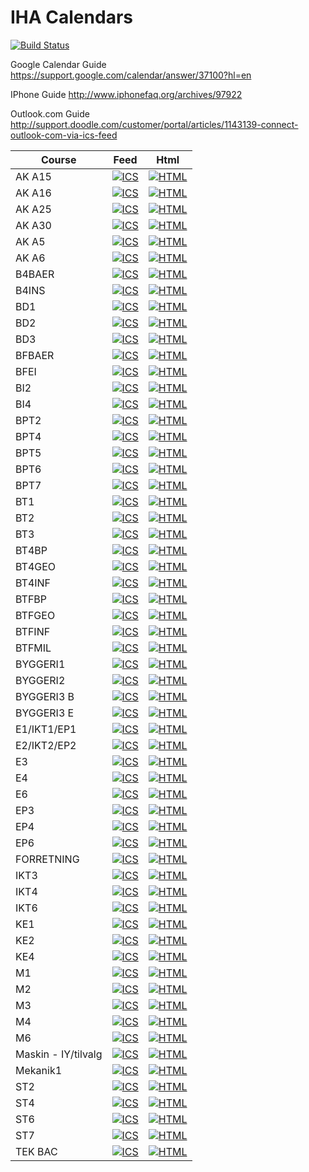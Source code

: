 # IHA Calendars
[![Build Status](https://travis-ci.org/KalleDK/IHACal.svg?branch=master)](https://travis-ci.org/KalleDK/IHACal)

Google Calendar Guide https://support.google.com/calendar/answer/37100?hl=en

IPhone Guide http://www.iphonefaq.org/archives/97922

Outlook.com Guide http://support.doodle.com/customer/portal/articles/1143139-connect-outlook-com-via-ics-feed

Course | Feed | Html
-------|------|-----
AK A15 | [![ICS](https://img.shields.io/badge/ICS-feed-green.svg)](http://icalx.com/public/KalleDK/AK_A15.ics) | [![HTML](https://img.shields.io/badge/HTML-view-green.svg)](http://kalledk.github.io/IHACal_Data/AK_A15.htm)
AK A16 | [![ICS](https://img.shields.io/badge/ICS-feed-green.svg)](http://icalx.com/public/KalleDK/AK_A16.ics) | [![HTML](https://img.shields.io/badge/HTML-view-green.svg)](http://kalledk.github.io/IHACal_Data/AK_A16.htm)
AK A25 | [![ICS](https://img.shields.io/badge/ICS-feed-green.svg)](http://icalx.com/public/KalleDK/AK_A25.ics) | [![HTML](https://img.shields.io/badge/HTML-view-green.svg)](http://kalledk.github.io/IHACal_Data/AK_A25.htm)
AK A30 | [![ICS](https://img.shields.io/badge/ICS-feed-green.svg)](http://icalx.com/public/KalleDK/AK_A30.ics) | [![HTML](https://img.shields.io/badge/HTML-view-green.svg)](http://kalledk.github.io/IHACal_Data/AK_A30.htm)
AK A5 | [![ICS](https://img.shields.io/badge/ICS-feed-green.svg)](http://icalx.com/public/KalleDK/AK_A5.ics) | [![HTML](https://img.shields.io/badge/HTML-view-green.svg)](http://kalledk.github.io/IHACal_Data/AK_A5.htm)
AK A6 | [![ICS](https://img.shields.io/badge/ICS-feed-green.svg)](http://icalx.com/public/KalleDK/AK_A6.ics) | [![HTML](https://img.shields.io/badge/HTML-view-green.svg)](http://kalledk.github.io/IHACal_Data/AK_A6.htm)
B4BAER | [![ICS](https://img.shields.io/badge/ICS-feed-green.svg)](http://icalx.com/public/KalleDK/B4BAER.ics) | [![HTML](https://img.shields.io/badge/HTML-view-green.svg)](http://kalledk.github.io/IHACal_Data/B4BAER.htm)
B4INS | [![ICS](https://img.shields.io/badge/ICS-feed-green.svg)](http://icalx.com/public/KalleDK/B4INS.ics) | [![HTML](https://img.shields.io/badge/HTML-view-green.svg)](http://kalledk.github.io/IHACal_Data/B4INS.htm)
BD1 | [![ICS](https://img.shields.io/badge/ICS-feed-green.svg)](http://icalx.com/public/KalleDK/BD1.ics) | [![HTML](https://img.shields.io/badge/HTML-view-green.svg)](http://kalledk.github.io/IHACal_Data/BD1.htm)
BD2 | [![ICS](https://img.shields.io/badge/ICS-feed-green.svg)](http://icalx.com/public/KalleDK/BD2.ics) | [![HTML](https://img.shields.io/badge/HTML-view-green.svg)](http://kalledk.github.io/IHACal_Data/BD2.htm)
BD3 | [![ICS](https://img.shields.io/badge/ICS-feed-green.svg)](http://icalx.com/public/KalleDK/BD3.ics) | [![HTML](https://img.shields.io/badge/HTML-view-green.svg)](http://kalledk.github.io/IHACal_Data/BD3.htm)
BFBAER | [![ICS](https://img.shields.io/badge/ICS-feed-green.svg)](http://icalx.com/public/KalleDK/BFBAER.ics) | [![HTML](https://img.shields.io/badge/HTML-view-green.svg)](http://kalledk.github.io/IHACal_Data/BFBAER.htm)
BFEI | [![ICS](https://img.shields.io/badge/ICS-feed-green.svg)](http://icalx.com/public/KalleDK/BFEI.ics) | [![HTML](https://img.shields.io/badge/HTML-view-green.svg)](http://kalledk.github.io/IHACal_Data/BFEI.htm)
BI2 | [![ICS](https://img.shields.io/badge/ICS-feed-green.svg)](http://icalx.com/public/KalleDK/BI2.ics) | [![HTML](https://img.shields.io/badge/HTML-view-green.svg)](http://kalledk.github.io/IHACal_Data/BI2.htm)
BI4 | [![ICS](https://img.shields.io/badge/ICS-feed-green.svg)](http://icalx.com/public/KalleDK/BI4.ics) | [![HTML](https://img.shields.io/badge/HTML-view-green.svg)](http://kalledk.github.io/IHACal_Data/BI4.htm)
BPT2 | [![ICS](https://img.shields.io/badge/ICS-feed-green.svg)](http://icalx.com/public/KalleDK/BPT2.ics) | [![HTML](https://img.shields.io/badge/HTML-view-green.svg)](http://kalledk.github.io/IHACal_Data/BPT2.htm)
BPT4 | [![ICS](https://img.shields.io/badge/ICS-feed-green.svg)](http://icalx.com/public/KalleDK/BPT4.ics) | [![HTML](https://img.shields.io/badge/HTML-view-green.svg)](http://kalledk.github.io/IHACal_Data/BPT4.htm)
BPT5 | [![ICS](https://img.shields.io/badge/ICS-feed-green.svg)](http://icalx.com/public/KalleDK/BPT5.ics) | [![HTML](https://img.shields.io/badge/HTML-view-green.svg)](http://kalledk.github.io/IHACal_Data/BPT5.htm)
BPT6 | [![ICS](https://img.shields.io/badge/ICS-feed-green.svg)](http://icalx.com/public/KalleDK/BPT6.ics) | [![HTML](https://img.shields.io/badge/HTML-view-green.svg)](http://kalledk.github.io/IHACal_Data/BPT6.htm)
BPT7 | [![ICS](https://img.shields.io/badge/ICS-feed-green.svg)](http://icalx.com/public/KalleDK/BPT7.ics) | [![HTML](https://img.shields.io/badge/HTML-view-green.svg)](http://kalledk.github.io/IHACal_Data/BPT7.htm)
BT1 | [![ICS](https://img.shields.io/badge/ICS-feed-green.svg)](http://icalx.com/public/KalleDK/BT1.ics) | [![HTML](https://img.shields.io/badge/HTML-view-green.svg)](http://kalledk.github.io/IHACal_Data/BT1.htm)
BT2 | [![ICS](https://img.shields.io/badge/ICS-feed-green.svg)](http://icalx.com/public/KalleDK/BT2.ics) | [![HTML](https://img.shields.io/badge/HTML-view-green.svg)](http://kalledk.github.io/IHACal_Data/BT2.htm)
BT3 | [![ICS](https://img.shields.io/badge/ICS-feed-green.svg)](http://icalx.com/public/KalleDK/BT3.ics) | [![HTML](https://img.shields.io/badge/HTML-view-green.svg)](http://kalledk.github.io/IHACal_Data/BT3.htm)
BT4BP | [![ICS](https://img.shields.io/badge/ICS-feed-green.svg)](http://icalx.com/public/KalleDK/BT4BP.ics) | [![HTML](https://img.shields.io/badge/HTML-view-green.svg)](http://kalledk.github.io/IHACal_Data/BT4BP.htm)
BT4GEO | [![ICS](https://img.shields.io/badge/ICS-feed-green.svg)](http://icalx.com/public/KalleDK/BT4GEO.ics) | [![HTML](https://img.shields.io/badge/HTML-view-green.svg)](http://kalledk.github.io/IHACal_Data/BT4GEO.htm)
BT4INF | [![ICS](https://img.shields.io/badge/ICS-feed-green.svg)](http://icalx.com/public/KalleDK/BT4INF.ics) | [![HTML](https://img.shields.io/badge/HTML-view-green.svg)](http://kalledk.github.io/IHACal_Data/BT4INF.htm)
BTFBP | [![ICS](https://img.shields.io/badge/ICS-feed-green.svg)](http://icalx.com/public/KalleDK/BTFBP.ics) | [![HTML](https://img.shields.io/badge/HTML-view-green.svg)](http://kalledk.github.io/IHACal_Data/BTFBP.htm)
BTFGEO | [![ICS](https://img.shields.io/badge/ICS-feed-green.svg)](http://icalx.com/public/KalleDK/BTFGEO.ics) | [![HTML](https://img.shields.io/badge/HTML-view-green.svg)](http://kalledk.github.io/IHACal_Data/BTFGEO.htm)
BTFINF | [![ICS](https://img.shields.io/badge/ICS-feed-green.svg)](http://icalx.com/public/KalleDK/BTFINF.ics) | [![HTML](https://img.shields.io/badge/HTML-view-green.svg)](http://kalledk.github.io/IHACal_Data/BTFINF.htm)
BTFMIL | [![ICS](https://img.shields.io/badge/ICS-feed-green.svg)](http://icalx.com/public/KalleDK/BTFMIL.ics) | [![HTML](https://img.shields.io/badge/HTML-view-green.svg)](http://kalledk.github.io/IHACal_Data/BTFMIL.htm)
BYGGERI1 | [![ICS](https://img.shields.io/badge/ICS-feed-green.svg)](http://icalx.com/public/KalleDK/BYGGERI1.ics) | [![HTML](https://img.shields.io/badge/HTML-view-green.svg)](http://kalledk.github.io/IHACal_Data/BYGGERI1.htm)
BYGGERI2 | [![ICS](https://img.shields.io/badge/ICS-feed-green.svg)](http://icalx.com/public/KalleDK/BYGGERI2.ics) | [![HTML](https://img.shields.io/badge/HTML-view-green.svg)](http://kalledk.github.io/IHACal_Data/BYGGERI2.htm)
BYGGERI3 B | [![ICS](https://img.shields.io/badge/ICS-feed-green.svg)](http://icalx.com/public/KalleDK/BYGGERI3_B.ics) | [![HTML](https://img.shields.io/badge/HTML-view-green.svg)](http://kalledk.github.io/IHACal_Data/BYGGERI3_B.htm)
BYGGERI3 E | [![ICS](https://img.shields.io/badge/ICS-feed-green.svg)](http://icalx.com/public/KalleDK/BYGGERI3_E.ics) | [![HTML](https://img.shields.io/badge/HTML-view-green.svg)](http://kalledk.github.io/IHACal_Data/BYGGERI3_E.htm)
E1/IKT1/EP1 | [![ICS](https://img.shields.io/badge/ICS-feed-green.svg)](http://icalx.com/public/KalleDK/E1.ics) | [![HTML](https://img.shields.io/badge/HTML-view-green.svg)](http://kalledk.github.io/IHACal_Data/E1.htm)
E2/IKT2/EP2 | [![ICS](https://img.shields.io/badge/ICS-feed-green.svg)](http://icalx.com/public/KalleDK/E2.ics) | [![HTML](https://img.shields.io/badge/HTML-view-green.svg)](http://kalledk.github.io/IHACal_Data/E2.htm)
E3 | [![ICS](https://img.shields.io/badge/ICS-feed-green.svg)](http://icalx.com/public/KalleDK/E3.ics) | [![HTML](https://img.shields.io/badge/HTML-view-green.svg)](http://kalledk.github.io/IHACal_Data/E3.htm)
E4 | [![ICS](https://img.shields.io/badge/ICS-feed-green.svg)](http://icalx.com/public/KalleDK/E4.ics) | [![HTML](https://img.shields.io/badge/HTML-view-green.svg)](http://kalledk.github.io/IHACal_Data/E4.htm)
E6 | [![ICS](https://img.shields.io/badge/ICS-feed-green.svg)](http://icalx.com/public/KalleDK/E6.ics) | [![HTML](https://img.shields.io/badge/HTML-view-green.svg)](http://kalledk.github.io/IHACal_Data/E6.htm)
EP3 | [![ICS](https://img.shields.io/badge/ICS-feed-green.svg)](http://icalx.com/public/KalleDK/EP3.ics) | [![HTML](https://img.shields.io/badge/HTML-view-green.svg)](http://kalledk.github.io/IHACal_Data/EP3.htm)
EP4 | [![ICS](https://img.shields.io/badge/ICS-feed-green.svg)](http://icalx.com/public/KalleDK/EP4.ics) | [![HTML](https://img.shields.io/badge/HTML-view-green.svg)](http://kalledk.github.io/IHACal_Data/EP4.htm)
EP6 | [![ICS](https://img.shields.io/badge/ICS-feed-green.svg)](http://icalx.com/public/KalleDK/EP6.ics) | [![HTML](https://img.shields.io/badge/HTML-view-green.svg)](http://kalledk.github.io/IHACal_Data/EP6.htm)
FORRETNING | [![ICS](https://img.shields.io/badge/ICS-feed-green.svg)](http://icalx.com/public/KalleDK/FORRETNING.ics) | [![HTML](https://img.shields.io/badge/HTML-view-green.svg)](http://kalledk.github.io/IHACal_Data/FORRETNING.htm)
IKT3 | [![ICS](https://img.shields.io/badge/ICS-feed-green.svg)](http://icalx.com/public/KalleDK/IKT3.ics) | [![HTML](https://img.shields.io/badge/HTML-view-green.svg)](http://kalledk.github.io/IHACal_Data/IKT3.htm)
IKT4 | [![ICS](https://img.shields.io/badge/ICS-feed-green.svg)](http://icalx.com/public/KalleDK/IKT4.ics) | [![HTML](https://img.shields.io/badge/HTML-view-green.svg)](http://kalledk.github.io/IHACal_Data/IKT4.htm)
IKT6 | [![ICS](https://img.shields.io/badge/ICS-feed-green.svg)](http://icalx.com/public/KalleDK/IKT6.ics) | [![HTML](https://img.shields.io/badge/HTML-view-green.svg)](http://kalledk.github.io/IHACal_Data/IKT6.htm)
KE1 | [![ICS](https://img.shields.io/badge/ICS-feed-green.svg)](http://icalx.com/public/KalleDK/KE1.ics) | [![HTML](https://img.shields.io/badge/HTML-view-green.svg)](http://kalledk.github.io/IHACal_Data/KE1.htm)
KE2 | [![ICS](https://img.shields.io/badge/ICS-feed-green.svg)](http://icalx.com/public/KalleDK/KE2.ics) | [![HTML](https://img.shields.io/badge/HTML-view-green.svg)](http://kalledk.github.io/IHACal_Data/KE2.htm)
KE4 | [![ICS](https://img.shields.io/badge/ICS-feed-green.svg)](http://icalx.com/public/KalleDK/KE4.ics) | [![HTML](https://img.shields.io/badge/HTML-view-green.svg)](http://kalledk.github.io/IHACal_Data/KE4.htm)
M1 | [![ICS](https://img.shields.io/badge/ICS-feed-green.svg)](http://icalx.com/public/KalleDK/M1.ics) | [![HTML](https://img.shields.io/badge/HTML-view-green.svg)](http://kalledk.github.io/IHACal_Data/M1.htm)
M2 | [![ICS](https://img.shields.io/badge/ICS-feed-green.svg)](http://icalx.com/public/KalleDK/M2.ics) | [![HTML](https://img.shields.io/badge/HTML-view-green.svg)](http://kalledk.github.io/IHACal_Data/M2.htm)
M3 | [![ICS](https://img.shields.io/badge/ICS-feed-green.svg)](http://icalx.com/public/KalleDK/M3.ics) | [![HTML](https://img.shields.io/badge/HTML-view-green.svg)](http://kalledk.github.io/IHACal_Data/M3.htm)
M4 | [![ICS](https://img.shields.io/badge/ICS-feed-green.svg)](http://icalx.com/public/KalleDK/M4.ics) | [![HTML](https://img.shields.io/badge/HTML-view-green.svg)](http://kalledk.github.io/IHACal_Data/M4.htm)
M6 | [![ICS](https://img.shields.io/badge/ICS-feed-green.svg)](http://icalx.com/public/KalleDK/M6.ics) | [![HTML](https://img.shields.io/badge/HTML-view-green.svg)](http://kalledk.github.io/IHACal_Data/M6.htm)
Maskin - IY/tilvalg | [![ICS](https://img.shields.io/badge/ICS-feed-green.svg)](http://icalx.com/public/KalleDK/Maskin_IY_tilvalg.ics) | [![HTML](https://img.shields.io/badge/HTML-view-green.svg)](http://kalledk.github.io/IHACal_Data/Maskin_IY_tilvalg.htm)
Mekanik1 | [![ICS](https://img.shields.io/badge/ICS-feed-green.svg)](http://icalx.com/public/KalleDK/Mekanik1.ics) | [![HTML](https://img.shields.io/badge/HTML-view-green.svg)](http://kalledk.github.io/IHACal_Data/Mekanik1.htm)
ST2 | [![ICS](https://img.shields.io/badge/ICS-feed-green.svg)](http://icalx.com/public/KalleDK/ST2.ics) | [![HTML](https://img.shields.io/badge/HTML-view-green.svg)](http://kalledk.github.io/IHACal_Data/ST2.htm)
ST4 | [![ICS](https://img.shields.io/badge/ICS-feed-green.svg)](http://icalx.com/public/KalleDK/ST4.ics) | [![HTML](https://img.shields.io/badge/HTML-view-green.svg)](http://kalledk.github.io/IHACal_Data/ST4.htm)
ST6 | [![ICS](https://img.shields.io/badge/ICS-feed-green.svg)](http://icalx.com/public/KalleDK/ST6.ics) | [![HTML](https://img.shields.io/badge/HTML-view-green.svg)](http://kalledk.github.io/IHACal_Data/ST6.htm)
ST7 | [![ICS](https://img.shields.io/badge/ICS-feed-green.svg)](http://icalx.com/public/KalleDK/ST7.ics) | [![HTML](https://img.shields.io/badge/HTML-view-green.svg)](http://kalledk.github.io/IHACal_Data/ST7.htm)
TEK BAC | [![ICS](https://img.shields.io/badge/ICS-feed-green.svg)](http://icalx.com/public/KalleDK/TEK_BAC.ics) | [![HTML](https://img.shields.io/badge/HTML-view-green.svg)](http://kalledk.github.io/IHACal_Data/TEK_BAC.htm)

